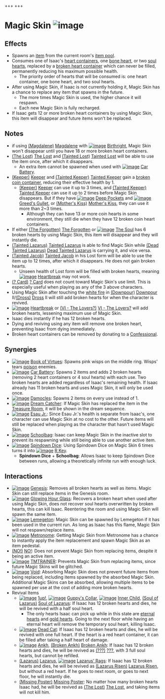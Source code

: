 +++
+++

 # Magic Skin ![image](/image/Magic_Skin.png) 

Effects
---------


* Spawns an [item](/wiki/Item "Item") from the current room's [item pool](/wiki/Item_pool "Item pool").
* Consumes one of Isaac's [heart containers](/wiki/Health#Red_Heart_Containers "Health"), one [bone heart](/wiki/Health#Bone_Hearts "Health"), or two [soul hearts](/wiki/Health#Soul_Hearts "Health"), replaced by a [broken heart container](/wiki/Health#Broken_Hearts "Health") which can never be filled, permanently reducing his maximum possible health.
	+ The priority order of hearts that will be consumed is: one heart container, one bone heart, and two soul hearts.
* After using Magic Skin, if Isaac is not currently holding it, Magic Skin has a chance to replace any item that spawns in the future.
	+ The more times Magic Skin is used, the higher chance it will respawn.
	+ Each new Magic Skin is fully recharged.
* If Isaac gets 12 or more broken heart containers by using Magic Skin, this item will disappear and future items won't be replaced.


Notes
-------


* if using  [(Magdalene)](/wiki/Magdalene "Magdalene") [Magdalene](/wiki/Magdalene "Magdalene") with [![image](/image/Birthright.png)](/wiki/Birthright "Birthright") [Birthright](/wiki/Birthright "Birthright"), Magic Skin won't disappear until you have 18 or more broken heart containers.
* [(The Lost)](/wiki/The_Lost "The Lost") [The Lost](/wiki/The_Lost "The Lost") and  [(Tainted Lost)](/wiki/Tainted_Lost "Tainted Lost") [Tainted Lost](/wiki/Tainted_Lost "Tainted Lost") will be able to use the item once, after which it disappears.
	+ An extra item cannot be spawned when used with [![image](/image/Car_Battery.png)](/wiki/Car_Battery "Car Battery") [Car Battery](/wiki/Car_Battery "Car Battery").
* [(Keeper)](/wiki/Keeper "Keeper") [Keeper](/wiki/Keeper "Keeper") and  [(Tainted Keeper)](/wiki/Tainted_Keeper "Tainted Keeper") [Tainted Keeper](/wiki/Tainted_Keeper "Tainted Keeper") gain a [broken coin container](/wiki/Health#Coin_Hearts "Health"), reducing their effective health by 1.
	+ [(Keeper)](/wiki/Keeper "Keeper") [Keeper](/wiki/Keeper "Keeper") can use it up to 3 times, and  [(Tainted Keeper)](/wiki/Tainted_Keeper "Tainted Keeper") [Tainted Keeper](/wiki/Tainted_Keeper "Tainted Keeper") can use it up to 2 times before Magic Skin disappears. But if they have [![image](/image/Deep_Pockets.png)](/wiki/Deep_Pockets "Deep Pockets") [Deep Pockets](/wiki/Deep_Pockets "Deep Pockets") and [![image](/image/Greed%27s_Gullet.png)](/wiki/Greed%27s_Gullet "Greed's Gullet") [Greed's Gullet](/wiki/Greed%27s_Gullet "Greed's Gullet"), or [(Mother's Kiss)](/wiki/Mother%27s_Kiss "Mother's Kiss") [Mother's Kiss](/wiki/Mother%27s_Kiss "Mother's Kiss"), they can use it more than 2~3 times.
		- Although they can have 13 or more coin hearts in some environment, they still die when they have 12 broken coin heart containers.
* If either  [(The Forgotten)](/wiki/The_Forgotten "The Forgotten") [The Forgotten](/wiki/The_Forgotten "The Forgotten") or  [![image](/image/The_Soul.png)](/wiki/The_Soul_(Character) "The Soul") [The Soul](/wiki/The_Soul_(Character) "The Soul (Character)") has 6 broken hearts by using Magic Skin, this item will disappear and they will instantly die.
* [(Tainted Lazarus)](/wiki/Tainted_Lazarus "Tainted Lazarus") [Tainted Lazarus](/wiki/Tainted_Lazarus "Tainted Lazarus") is able to find Magic Skin while  [(Dead Tainted Lazarus)](/wiki/Dead_Tainted_Lazarus "Dead Tainted Lazarus") [Dead Tainted Lazarus](/wiki/Dead_Tainted_Lazarus "Dead Tainted Lazarus") is carrying it, and vice versa.
* [(Tainted Jacob)](/wiki/Tainted_Jacob "Tainted Jacob") [Tainted Jacob](/wiki/Tainted_Jacob "Tainted Jacob") in his Lost form will be able to use the item up to 12 times, after which it disappears. He does not gain broken hearts.
	+ Unseen health of Lost form will be filled with broken hearts, meaning [![image](/image/Heartbreak.png)](/wiki/Heartbreak "Heartbreak") [Heartbreak](/wiki/Heartbreak "Heartbreak") may not work.
* [(? Card)](/wiki/%3F_Card "? Card") [? Card](/wiki/%3F_Card "? Card") does not count toward Magic Skin's use limit. This is especially useful when playing as any of the 3 above characters.
* Using Magic Skin after touching the [white fire](/wiki/White_Fire_Place "White Fire Place") in [(Downpour)](/wiki/Downpour "Downpour") [Downpour](/wiki/Downpour "Downpour") II/[(Dross)](/wiki/Dross "Dross") [Dross](/wiki/Dross "Dross") II will still add broken hearts for when the character is revived.
* [![image](/image/Heartbreak.png)](/wiki/Heartbreak "Heartbreak") [Heartbreak](/wiki/Heartbreak "Heartbreak") or [(VI - The Lovers?)](/wiki/Cards_and_Runes "VI - The Lovers?") [VI - The Lovers?](/wiki/Cards_and_Runes "Cards and Runes") will add broken hearts, lessening maximum use of Magic Skin.
* Isaac dies instantly if he has 12 broken hearts.
* Dying and reviving using any item will remove one broken heart, preventing Isaac from dying immediately.
* Broken heart containers can be removed by donating to a [Confessional](/wiki/Machines#Confessional "Machines").


Synergies
-----------


* [![image](/image/Book_of_Virtues.png)](/wiki/Book_of_Virtues "Book of Virtues") [Book of Virtues](/wiki/Book_of_Virtues "Book of Virtues"): Spawns pink wisps on the middle ring. Wisps' tears [poison](/wiki/Status_Effects "Status Effects") enemies.
* [![image](/image/Car_Battery.png)](/wiki/Car_Battery "Car Battery") [Car Battery](/wiki/Car_Battery "Car Battery"): Spawns 2 items and adds 2 broken hearts (removing 2 heart containers or 4 soul hearts) with each use. Two broken hearts are added regardless of Isaac's remaining health. If Isaac already has 11 broken hearts and uses Magic Skin, it will only be used once.
* [![image](/image/Damocles.png)](/wiki/Damocles "Damocles") [Damocles](/wiki/Damocles "Damocles"): Spawns 2 items on every use instead of 1.
* [![image](/image/Dream_Catcher.png)](/wiki/Dream_Catcher "Dream Catcher") [Dream Catcher](/wiki/Dream_Catcher "Dream Catcher"): If Magic Skin has replaced the item in the [Treasure Room](/wiki/Treasure_Room "Treasure Room"), it will be shown in the dream sequence.
* [![image](/image/Esau_Jr..png)](/wiki/Esau_Jr. "Esau Jr.") [Esau Jr.](/wiki/Esau_Jr. "Esau Jr."): Since Esau Jr.'s health is separate from Isaac's, one character can use Magic Skin at no cost to the other. Future items will still be replaced when playing as the character that hasn't used Magic Skin.
* [![image](/image/Schoolbag.png)](/wiki/Schoolbag "Schoolbag") [Schoolbag](/wiki/Schoolbag "Schoolbag"): Isaac can keep Magic Skin in the inactive slot to prevent its respawning while still being able to use another active item.
* [![image](/image/Spindown_Dice.png)](/wiki/Spindown_Dice "Spindown Dice") [Spindown Dice](/wiki/Spindown_Dice "Spindown Dice"): Using Spindown Dice on Magic Skin 6 times turns it into [![image](/image/R_Key.png)](/wiki/R_Key "R Key") [R Key](/wiki/R_Key "R Key").
	+ **Spindown Dice** + **Schoolbag**: Allows Isaac to keep Spindown Dice between runs, allowing a theoretically infinite run with enough luck.


Interactions
--------------


* [![image](/image/Genesis.png)](/wiki/Genesis "Genesis") [Genesis](/wiki/Genesis "Genesis"): Removes all broken hearts as well as items. Magic Skin can still replace items in the Genesis room.
* [![image](/image/Glowing_Hour_Glass.png)](/wiki/Glowing_Hour_Glass "Glowing Hour Glass") [Glowing Hour Glass](/wiki/Glowing_Hour_Glass "Glowing Hour Glass"): Recovers a broken heart when used after using Magic Skin, does not recover soul hearts overwritten by broken hearts, this can kill Isaac. Reentering the room and using Magic Skin will spawn the same item.
* [![image](/image/Lemegeton.png)](/wiki/Lemegeton "Lemegeton") [Lemegeton](/wiki/Lemegeton "Lemegeton"): Magic Skin can be spawned by Lemegeton if it has been used in the current run. As long as Isaac has this flame, Magic Skin will not respawn/replace items.
* [![image](/image/Metronome.png)](/wiki/Metronome "Metronome") [Metronome](/wiki/Metronome "Metronome"): Getting Magic Skin from Metronome has a chance to instantly apply the item replacement and spawn Magic Skin as an item pedestal.
* [(NO!)](/wiki/NO! "NO!") [NO!](/wiki/NO! "NO!"): Does not prevent Magic Skin from replacing items, despite it being an active item.
* [![image](/image/TMTRAINER.png)](/wiki/TMTRAINER "TMTRAINER") [TMTRAINER](/wiki/TMTRAINER "TMTRAINER"): Prevents Magic Skin from replacing items, since future Magic Skins will be glitched.
* [![image](/image/Void.png)](/wiki/Void "Void") [Void](/wiki/Void "Void"): Absorbing Magic Skin does not prevent future items from being replaced, including items spawned by the absorbed Magic Skin. Additional Magic Skins can be absorbed, allowing multiple items to be spawned per use at the cost of adding more broken hearts.
* Revival Items
	+ [![image](/image/1up!.png)](/wiki/1up! "1up!") [1up!](/wiki/1up! "1up!"), [![image](/image/Guppy%27s_Collar.png)](/wiki/Guppy%27s_Collar "Guppy's Collar") [Guppy's Collar](/wiki/Guppy%27s_Collar "Guppy's Collar"), [![image](/image/Inner_Child.png)](/wiki/Inner_Child "Inner Child") [Inner Child](/wiki/Inner_Child "Inner Child"), [(Soul of Lazarus)](/wiki/Cards_and_Runes "Soul of Lazarus") [Soul of Lazarus](/wiki/Cards_and_Runes "Cards and Runes"): If Isaac has 12 broken hearts and dies, he will be revived with a half soul heart.
		- The only hearts Isaac can pick up while in this state are [eternal hearts](/wiki/Eternal_heart "Eternal heart") and [gold hearts](/wiki/Gold_heart "Gold heart"). Going to the next floor while having an eternal heart will remove the temporary soul heart, killing Isaac.
	+ [![image](/image/Dead_Cat.png)](/wiki/Dead_Cat "Dead Cat") [Dead Cat](/wiki/Dead_Cat "Dead Cat"): If Isaac has 12 broken hearts and dies, he will be revived with one full heart. If the heart is a red heart container, it can be filled after taking a half heart of damage.
	+ [![image](/image/Ankh.png)](/wiki/Ankh "Ankh") [Ankh](/wiki/Ankh "Ankh"), [(Broken Ankh)](/wiki/Broken_Ankh "Broken Ankh") [Broken Ankh](/wiki/Broken_Ankh "Broken Ankh"): If Isaac has 12 broken hearts and dies, he will be revived as  [(???)](/wiki/%3F%3F%3F_(Character) "???") [???](/wiki/%3F%3F%3F_(Character) "??? (Character)"), with 3 full soul hearts, but cannot be refilled.
	+ [(Lazarus)](/wiki/Lazarus "Lazarus") [Lazarus](/wiki/Lazarus "Lazarus"), [![image](/image/Lazarus%27_Rags.png)](/wiki/Lazarus%27_Rags "Lazarus' Rags") [Lazarus' Rags](/wiki/Lazarus%27_Rags "Lazarus' Rags"): If Isaac has 12 broken hearts and dies, he will be revived as  [(Lazarus Risen)](/wiki/Lazarus_Risen "Lazarus Risen") [Lazarus Risen](/wiki/Lazarus_Risen "Lazarus Risen"), but without a red heart. If he goes to next room, or goes to next floor, he will instantly die.
	+ [(Missing Poster)](/wiki/Missing_Poster "Missing Poster") [Missing Poster](/wiki/Missing_Poster "Missing Poster"): No matter how many broken hearts Isaac had, he will be revived as  [(The Lost)](/wiki/The_Lost "The Lost") [The Lost](/wiki/The_Lost "The Lost"), and taking items will not kill him.


